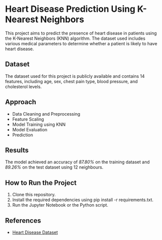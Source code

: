 # Heart Disease Prediction Using K-Nearest Neighbors

This project aims to predict the presence of heart disease in patients using the K-Nearest Neighbors (KNN) algorithm. The dataset used includes various medical parameters to determine whether a patient is likely to have heart disease.

## Dataset
The dataset used for this project is publicly available and contains 14 features, including age, sex, chest pain type, blood pressure, and cholesterol levels.

## Approach
- Data Cleaning and Preprocessing
- Feature Scaling
- Model Training using KNN
- Model Evaluation
- Prediction

## Results
The model achieved an accuracy of *87.80%* on the training dataset and *89.26%* on the test dataset using 12 neighbours.

## How to Run the Project
1. Clone this repository.
2. Install the required dependencies using pip install -r requirements.txt.
3. Run the Jupyter Notebook or the Python script.

## References
- [Heart Disease Dataset](https://www.kaggle.com/datasets/johnsmith88/heart-disease-dataset/data)
